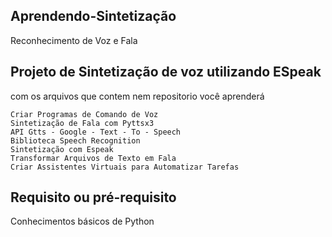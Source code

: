 ## Aprendendo-Sintetização
Reconhecimento de Voz e Fala



## Projeto de Sintetização de voz utilizando ESpeak
com os arquivos que contem nem repositorio você aprenderá
```
Criar Programas de Comando de Voz
Sintetização de Fala com Pyttsx3
API Gtts - Google - Text - To - Speech
Biblioteca Speech Recognition
Sintetização com Espeak
Transformar Arquivos de Texto em Fala
Criar Assistentes Virtuais para Automatizar Tarefas
```

## Requisito ou pré-requisito
Conhecimentos básicos de Python
